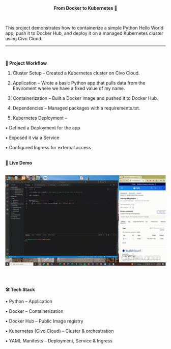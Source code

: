 <br><p align="center"><b>From Docker to Kubernetes 🚀</b></p><br>
 

This project demonstrates how to containerize a simple Python Hello World app, push it to Docker Hub, and deploy it on a managed Kubernetes cluster using Civo Cloud.
<hr> <br>

<b> 🔹 Project Workflow </b>
 
1. Cluster Setup – Created a Kubernetes cluster on Civo Cloud.

2. Application – Wrote a basic Python app that pulls data from the Enviroment where we have a fixed value of my name.

3. Containerization – Built a Docker image and pushed it to Docker Hub.

4. Dependencies – Managed packages with a requirements.txt.

5. Kubernetes Deployment –  

  • Defined a Deployment for the app

  • Exposed it via a Service

  • Configured Ingress for external access <br>

<br>
  <b> 🔹 Live Demo </b>
  <br>
  <br>

![Live Demo](gif/k8s%20project.gif) 

<br>

<br>

<b>🛠️ Tech Stack </b>

• Python – Application

• Docker – Containerization

• Docker Hub – Public Image registry

• Kubernetes (Civo Cloud) – Cluster & orchestration

• YAML Manifests – Deployment, Service & Ingress
